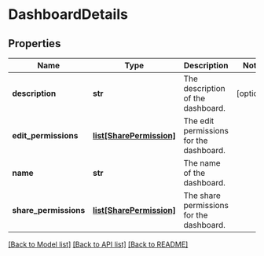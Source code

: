 # DashboardDetails

## Properties
Name | Type | Description | Notes
------------ | ------------- | ------------- | -------------
**description** | **str** | The description of the dashboard. | [optional] 
**edit_permissions** | [**list[SharePermission]**](SharePermission.md) | The edit permissions for the dashboard. | 
**name** | **str** | The name of the dashboard. | 
**share_permissions** | [**list[SharePermission]**](SharePermission.md) | The share permissions for the dashboard. | 

[[Back to Model list]](../README.md#documentation-for-models) [[Back to API list]](../README.md#documentation-for-api-endpoints) [[Back to README]](../README.md)

